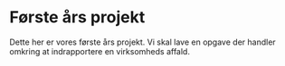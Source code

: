 # Første års projekt
Dette her er vores første års projekt. Vi skal lave en opgave der handler omkring at indrapportere en virksomheds affald.
